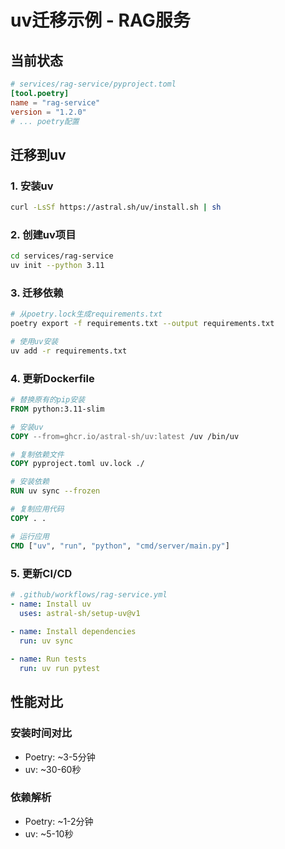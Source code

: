 # uv迁移示例 - RAG服务

## 当前状态
```toml
# services/rag-service/pyproject.toml
[tool.poetry]
name = "rag-service"
version = "1.2.0"
# ... poetry配置
```

## 迁移到uv

### 1. 安装uv
```bash
curl -LsSf https://astral.sh/uv/install.sh | sh
```

### 2. 创建uv项目
```bash
cd services/rag-service
uv init --python 3.11
```

### 3. 迁移依赖
```bash
# 从poetry.lock生成requirements.txt
poetry export -f requirements.txt --output requirements.txt

# 使用uv安装
uv add -r requirements.txt
```

### 4. 更新Dockerfile
```dockerfile
# 替换原有的pip安装
FROM python:3.11-slim

# 安装uv
COPY --from=ghcr.io/astral-sh/uv:latest /uv /bin/uv

# 复制依赖文件
COPY pyproject.toml uv.lock ./

# 安装依赖
RUN uv sync --frozen

# 复制应用代码
COPY . .

# 运行应用
CMD ["uv", "run", "python", "cmd/server/main.py"]
```

### 5. 更新CI/CD
```yaml
# .github/workflows/rag-service.yml
- name: Install uv
  uses: astral-sh/setup-uv@v1
  
- name: Install dependencies
  run: uv sync

- name: Run tests
  run: uv run pytest
```

## 性能对比

### 安装时间对比
- Poetry: ~3-5分钟
- uv: ~30-60秒

### 依赖解析
- Poetry: ~1-2分钟
- uv: ~5-10秒 